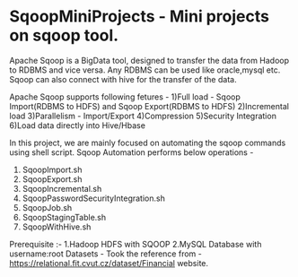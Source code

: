# SqoopMiniProjects - Mini projects on sqoop tool.

Apache Sqoop is a BigData tool, designed to transfer the data from Hadoop to RDBMS and vice versa. Any RDBMS can be used like oracle,mysql etc. Sqoop can also connect with hive for the transfer of the data.

Apache Sqoop supports following fetures - 
  1)Full load - Sqoop Import(RDBMS to HDFS) and Sqoop Export(RDBMS to HDFS)
  2)Incremental load
  3)Parallelism - Import/Export
  4)Compression
  5)Security Integration
  6)Load data directly into Hive/Hbase

In this project, we are mainly focused on automating the sqoop commands using shell script. Sqoop Automation performs below operations - 
  1) SqoopImport.sh
  2) SqoopExport.sh
  3) SqoopIncremental.sh
  4) SqoopPasswordSecurityIntegration.sh
  5) SqoopJob.sh
  6) SqoopStagingTable.sh
  7) SqoopWithHive.sh

Prerequisite :- 1.Hadoop HDFS with SQOOP 2.MySQL Database with username:root
Datasets - Took the reference from - https://relational.fit.cvut.cz/dataset/Financial website.

